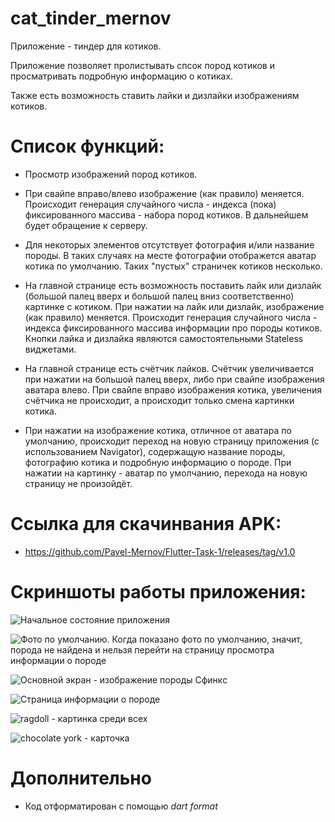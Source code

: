 # cat_tinder_mernov

Приложение - тиндер для котиков.

Приложение позволяет пролистывать спсок пород котиков и просматривать подробную информацию о котиках.

Также есть возможность ставить лайки и дизлайки изображениям котиков.

# Список функций:

* Просмотр изображений пород котиков.

* При свайпе вправо/влево изображение (как правило) меняется. Происходит генерация случайного числа - индекса (пока) фиксированного массива - набора пород котиков. В дальнейшем будет обращение к серверу.

* Для некоторых элементов отсутствует фотография и/или название породы. В таких случаях на месте фотографии отображется аватар котика по умолчанию. Таких "пустых" страничек котиков несколько.

* На главной странице есть возможность поставить лайк или дизлайк (большой палец вверх и большой палец вниз соответственно) картинке с котиком. При нажатии на лайк или дизлайк, изображение (как правило) меняется. Происходит генерация случайного числа - индекса фиксированного массива информации про породы котиков. Кнопки лайка и дизлайка являются самостоятельными Stateless виджетами. 

* На главной странице есть счётчик лайков. Счётчик увеличивается при нажатии на большой палец вверх, либо при свайпе изображения аватара влево. При свайпе вправо изображения котика, увеличения счётчика не происходит, а происходит только смена картинки котика.

* При нажатии на изображение котика, отличное от аватара по умолчанию, происходит переход на новую страницу приложения (с использованием Navigator), содержащую название породы, фотографию котика и подробную информацию о породе. При нажатии на картинку - аватар по умолчанию, перехода на новую страницу не произойдёт. 

# Ссылка для скачинвания APK:

* https://github.com/Pavel-Mernov/Flutter-Task-1/releases/tag/v1.0

# Скриншоты работы приложения:

![Начальное состояние приложения](initial.jpg)

![Фото по умолчанию. Когда показано фото по умолчанию, значит, порода не найдена и нельзя перейти на страницу просмотра информации о породе](<default avatar.jpg>)

![Основной экран - изображение породы Сфинкс](sphynx.jpg)

![Страница информации о породе](<breed info page.jpg>)

![ragdoll - картинка среди всех](ragdoll.jpg)

![chocolate york - карточка](yorkl.jpg)

# Дополнительно

* Код отформатирован с помощью *dart format*
